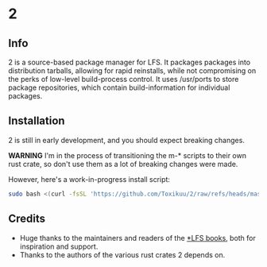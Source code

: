 # 2

## Info
2 is a source-based package manager for LFS. It packages packages into
distribution tarballs, allowing for rapid reinstalls, while not compromising on
the perks of low-level build-process control. It uses /usr/ports to store
package repositories, which contain build-information for individual packages.

## Installation
2 is still in early development, and you should expect breaking changes.

**WARNING**
I'm in the process of transitioning the m-* scripts to their own rust crate, so
don't use them as a lot of breaking changes were made.

However, here's a work-in-progress install script:
```bash
sudo bash <(curl -fsSL 'https://github.com/Toxikuu/2/raw/refs/heads/master/install.sh')
```

## Credits
- Huge thanks to the maintainers and readers of the [*LFS
books](https://www.linuxfromscratch.org/), both for inspiration and support.
- Thanks to the authors of the various rust crates 2 depends on.
